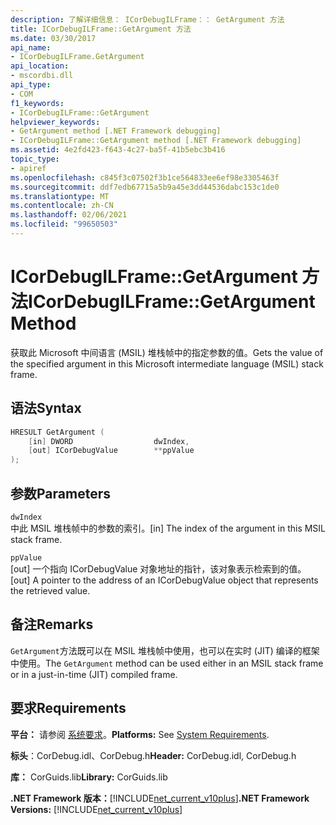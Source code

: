 ```yaml
---
description: 了解详细信息： ICorDebugILFrame：： GetArgument 方法
title: ICorDebugILFrame::GetArgument 方法
ms.date: 03/30/2017
api_name:
- ICorDebugILFrame.GetArgument
api_location:
- mscordbi.dll
api_type:
- COM
f1_keywords:
- ICorDebugILFrame::GetArgument
helpviewer_keywords:
- GetArgument method [.NET Framework debugging]
- ICorDebugILFrame::GetArgument method [.NET Framework debugging]
ms.assetid: 4e2fd423-f643-4c27-ba5f-41b5ebc3b416
topic_type:
- apiref
ms.openlocfilehash: c845f3c07502f3b1ce564833ee6ef98e3305463f
ms.sourcegitcommit: ddf7edb67715a5b9a45e3dd44536dabc153c1de0
ms.translationtype: MT
ms.contentlocale: zh-CN
ms.lasthandoff: 02/06/2021
ms.locfileid: "99650503"
---
```

# <a name="icordebugilframegetargument-method"></a><span data-ttu-id="8b58e-103">ICorDebugILFrame::GetArgument 方法</span><span class="sxs-lookup"><span data-stu-id="8b58e-103">ICorDebugILFrame::GetArgument Method</span></span>

<span data-ttu-id="8b58e-104">获取此 Microsoft 中间语言 (MSIL) 堆栈帧中的指定参数的值。</span><span class="sxs-lookup"><span data-stu-id="8b58e-104">Gets the value of the specified argument in this Microsoft intermediate language (MSIL) stack frame.</span></span>  
  
## <a name="syntax"></a><span data-ttu-id="8b58e-105">语法</span><span class="sxs-lookup"><span data-stu-id="8b58e-105">Syntax</span></span>  
  
```cpp  
HRESULT GetArgument (  
    [in] DWORD                  dwIndex,  
    [out] ICorDebugValue        **ppValue  
);  
```  
  
## <a name="parameters"></a><span data-ttu-id="8b58e-106">参数</span><span class="sxs-lookup"><span data-stu-id="8b58e-106">Parameters</span></span>  

 `dwIndex`  
 <span data-ttu-id="8b58e-107">中此 MSIL 堆栈帧中的参数的索引。</span><span class="sxs-lookup"><span data-stu-id="8b58e-107">[in] The index of the argument in this MSIL stack frame.</span></span>  
  
 `ppValue`  
 <span data-ttu-id="8b58e-108">[out] 一个指向 ICorDebugValue 对象地址的指针，该对象表示检索到的值。</span><span class="sxs-lookup"><span data-stu-id="8b58e-108">[out] A pointer to the address of an ICorDebugValue object that represents the retrieved value.</span></span>  
  
## <a name="remarks"></a><span data-ttu-id="8b58e-109">备注</span><span class="sxs-lookup"><span data-stu-id="8b58e-109">Remarks</span></span>  

 <span data-ttu-id="8b58e-110">`GetArgument`方法既可以在 MSIL 堆栈帧中使用，也可以在实时 (JIT) 编译的框架中使用。</span><span class="sxs-lookup"><span data-stu-id="8b58e-110">The `GetArgument` method can be used either in an MSIL stack frame or in a just-in-time (JIT) compiled frame.</span></span>  
  
## <a name="requirements"></a><span data-ttu-id="8b58e-111">要求</span><span class="sxs-lookup"><span data-stu-id="8b58e-111">Requirements</span></span>  

 <span data-ttu-id="8b58e-112">**平台：** 请参阅 [系统要求](../../get-started/system-requirements.md)。</span><span class="sxs-lookup"><span data-stu-id="8b58e-112">**Platforms:** See [System Requirements](../../get-started/system-requirements.md).</span></span>  
  
 <span data-ttu-id="8b58e-113">**标头**：CorDebug.idl、CorDebug.h</span><span class="sxs-lookup"><span data-stu-id="8b58e-113">**Header:** CorDebug.idl, CorDebug.h</span></span>  
  
 <span data-ttu-id="8b58e-114">**库：** CorGuids.lib</span><span class="sxs-lookup"><span data-stu-id="8b58e-114">**Library:** CorGuids.lib</span></span>  
  
 <span data-ttu-id="8b58e-115">**.NET Framework 版本：**[!INCLUDE[net_current_v10plus](../../../../includes/net-current-v10plus-md.md)]</span><span class="sxs-lookup"><span data-stu-id="8b58e-115">**.NET Framework Versions:** [!INCLUDE[net_current_v10plus](../../../../includes/net-current-v10plus-md.md)]</span></span>
